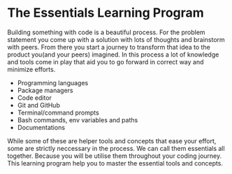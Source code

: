 # The Essentials Learning Program

Building something with code is a beautiful process. For the problem statement you come up with a solution with lots of thoughts and brainstorm with peers. From there you start a journey to transform that idea to the product you(and your peers) imagined. In this process a lot of knowledge and tools come in play that aid you to go forward in correct way and minimize efforts.

* Programming languages
* Package managers
* Code editor
* Git and GitHub
* Terminal/command prompts
* Bash commands, env variables and paths
* Documentations

While some of these are helper tools and concepts that ease your effort, some are strictly neccessary in the process. We can call them essentials all together. Because you will be utilise them throughout your coding journey. This learning program help you to master the essential tools and concepts.

